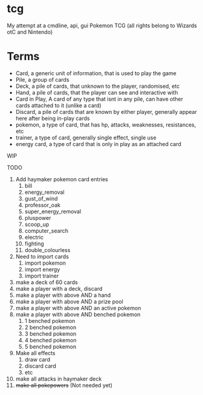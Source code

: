 # tcg
My attempt at a cmdline, api, gui Pokemon TCG (all rights belong to Wizards otC and Nintendo)

# Terms
- Card, a generic unit of information, that is used to play the game
- Pile, a group of cards
- Deck, a pile of cards, that unknown to the player, randomised, etc
- Hand, a pile of cards, that the player can see and interactive with
- Card in Play, A card of any type that isnt in any pile, can have other cards attached to it (unlike a card)
- Discard, a pile of cards that are known by either player, generally appear here after being in-play cards
- pokemon,  a type of card, that has hp, attacks, weaknesses, resistances, etc
- trainer, a type of card, generally single effect, single use
- energy card, a type of card that is only in play as an attached card

WIP

TODO

1. Add haymaker pokemon card entries 
   1. bill
   2. energy_removal
   3. gust_of_wind
   4. professor_oak
   5. super_energy_removal
   6. pluspower
   7. scoop_up
   8. computer_search
   9. electric
   10. fighting
   11. double_colourless
2. Need to import cards
   1. import pokemon
   2. import energy
   3. import trainer
3. make a deck of 60 cards
4. make a player with a deck, discard
5. make a player with above AND a hand
6. make a player with above AND a prize pool
7. make a player with above AND an active pokemon
8. make a player with above AND benched pokemon
   1. 1 benched pokemon
   2. 2 benched pokemon
   3. 3 benched pokemon
   4. 4 benched pokemon
   5. 5 benched pokemon
9. Make all effects
   1. draw card
   2. discard card
   3. etc
10. make all attacks in haymaker deck
11. ~~make all pokepowers~~ (Not needed yet)
